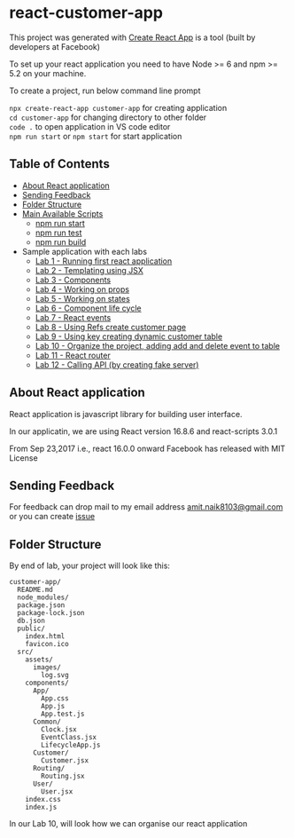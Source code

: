 # react-customer-app

This project was generated with [Create React App](https://reactjs.org/docs/create-a-new-react-app.html) is a tool (built by developers at Facebook) 

To set up your react application you need to have Node >= 6 and npm >= 5.2 on your machine.

To create a project, run below command line prompt

`npx create-react-app customer-app` for creating application  
`cd customer-app` for changing directory to other folder  
`code .` to open application in VS code editor  
`npm run start` or `npm start` for start application  

## Table of Contents

- [About React application](#about-react-application)
- [Sending Feedback](#sending-feedback)
- [Folder Structure](#folder-structure)
- [Main Available Scripts](#available-scripts)
    - [npm run start](#npm-start)
    - [npm run test](#npm-test)
    - [npm run build](#npm-run-build)
- Sample application with each labs
    - [Lab 1 - Running first react application](https://github.com/Amitpnk/react-customer-app/tree/master/Lab01/customer-app)
    - [Lab 2 - Templating using JSX](https://github.com/Amitpnk/react-customer-app/tree/master/Lab02/customer-app)
    - [Lab 3 - Components](https://github.com/Amitpnk/react-customer-app/tree/master/Lab03/customer-app)
    - [Lab 4 - Working on props](https://github.com/Amitpnk/react-customer-app/tree/master/Lab04/customer-app)
    - [Lab 5 - Working on states](https://github.com/Amitpnk/react-customer-app/tree/master/Lab05/customer-app)
    - [Lab 6 - Component life cycle](https://github.com/Amitpnk/react-customer-app/tree/master/Lab06/customer-app)
    - [Lab 7 - React events](https://github.com/Amitpnk/react-customer-app/tree/master/Lab07/customer-app)
    - [Lab 8 - Using Refs create customer page](https://github.com/Amitpnk/react-customer-app/tree/master/Lab08/customer-app)
    - [Lab 9 - Using key creating dynamic customer table](https://github.com/Amitpnk/react-customer-app/tree/master/Lab09/customer-app)
    - [Lab 10 - Organize the project, adding add and delete event to table](https://github.com/Amitpnk/react-customer-app/tree/master/Lab10/customer-app)
    - [Lab 11 - React router](https://github.com/Amitpnk/react-customer-app/tree/master/Lab11/customer-app)
    - [Lab 12 - Calling API (by creating fake server)](https://github.com/Amitpnk/react-customer-app/tree/master/Lab12/customer-app)

## About React application

React application is javascript library for building user interface.

In our applicatin, we are using React version 16.8.6 and react-scripts 3.0.1

From Sep 23,2017 i.e., react 16.0.0 onward Facebook has released with MIT License

## Sending Feedback

For feedback can drop mail to my email address amit.naik8103@gmail.com or you can create [issue](https://github.com/Amitpnk/react-customer-app/issues/new)

## Folder Structure

By end of lab, your project will look like this:

```
customer-app/
  README.md
  node_modules/
  package.json
  package-lock.json
  db.json
  public/
    index.html
    favicon.ico
  src/
    assets/
      images/
        log.svg
    components/
      App/
        App.css
        App.js
        App.test.js
      Common/
        Clock.jsx
        EventClass.jsx
        LifecycleApp.js
      Customer/
        Customer.jsx
      Routing/
        Routing.jsx
      User/
        User.jsx
    index.css
    index.js
```

In our Lab 10, will look how we can organise our react application

